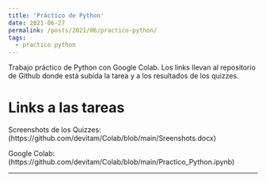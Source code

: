 ```yaml
---
title: 'Práctico de Python'
date: 2021-06-27
permalink: /posts/2021/06/practico-python/
tags:
  - practico python
---
```


Trabajo práctico de Python con Google Colab. Los links llevan al repositorio de Github donde está subida la tarea y a los resultados de los quizzes.

Links a las tareas
======

<p>Screenshots de los Quizzes: (https://github.com/devitam/Colab/blob/main/Sreenshots.docx)</p>
<p>Google Colab: (https://github.com/devitam/Colab/blob/main/Practico_Python.ipynb)</p>

------

